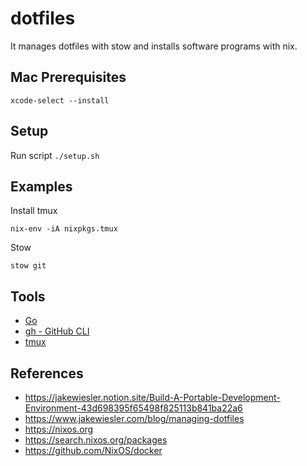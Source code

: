 # dotfiles
It manages dotfiles with stow and installs software programs with nix.

## Mac Prerequisites
```
xcode-select --install
```

## Setup
Run script `./setup.sh`

## Examples
Install tmux
```
nix-env -iA nixpkgs.tmux
```
Stow
```
stow git
```

## Tools
* [Go](https://go.dev)
* [gh - GitHub CLI](https://cli.github.com/manual/gh)
* [tmux](https://github.com/tmux/tmux/wiki)

## References
* https://jakewiesler.notion.site/Build-A-Portable-Development-Environment-43d698395f65498f825113b841ba22a6
* https://www.jakewiesler.com/blog/managing-dotfiles
* https://nixos.org
* https://search.nixos.org/packages
* https://github.com/NixOS/docker
